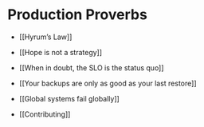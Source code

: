 # Production Proverbs

- [[Hyrum’s Law]]
- [[Hope is not a strategy]]
- [[When in doubt, the SLO is the status quo]]
- [[Your backups are only as good as your last restore]]
- [[Global systems fail globally]]

- [[Contributing]]